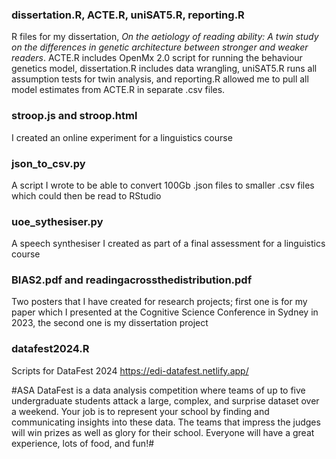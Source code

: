### dissertation.R, ACTE.R, uniSAT5.R, reporting.R
R files for my dissertation, _On the aetiology of reading ability: A twin study on the differences in genetic architecture between stronger and weaker readers_. ACTE.R includes OpenMx 2.0 script for running the behaviour genetics model, dissertation.R includes data wrangling, uniSAT5.R runs all assumption tests for twin analysis, and reporting.R allowed me to pull all model estimates from ACTE.R in separate .csv files.

### stroop.js and stroop.html
I created an online experiment for a linguistics course

### json_to_csv.py
A script I wrote to be able to convert 100Gb .json files to smaller .csv files which could then be read to RStudio

### uoe_sythesiser.py
A speech synthesiser I created as part of a final assessment for a linguistics course

### BIAS2.pdf and readingacrossthedistribution.pdf
Two posters that I have created for research projects; first one is for my paper which I presented at the Cognitive Science Conference in Sydney in 2023, the second one is my dissertation project

### datafest2024.R
Scripts for DataFest 2024 https://edi-datafest.netlify.app/

#ASA DataFest is a data analysis competition where teams of up to five undergraduate students attack a large, complex, and surprise dataset over a weekend. Your job is to represent your school by finding and communicating insights into these data. The teams that impress the judges will win prizes as well as glory for their school. Everyone will have a great experience, lots of food, and fun!#
